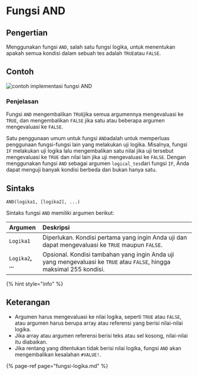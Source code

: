 # Fungsi AND

## Pengertian

Menggunakan fungsi `AND`, salah satu fungsi logika, untuk menentukan apakah semua kondisi dalam sebuah tes adalah `TRUE`atau `FALSE`.

## Contoh

![contoh implementasi fungsi AND](https://github.com/adevaraz/managementToolsProject1/tree/b9c1ade41eb817dc5c8b0f06b389c1054704761e/.gitbook/assets/474f75ce-cc7d-4082-8b5e-429d2bd0337f.png)

### Penjelasan

Fungsi `AND` mengembalikan `TRUE`jika semua argumennya mengevaluasi ke `TRUE`, dan mengembalikan `FALSE` jika satu atau beberapa argumen mengevaluasi ke `FALSE`.

Satu penggunaan umum untuk fungsi `AND`adalah untuk memperluas penggunaan fungsi-fungsi lain yang melakukan uji logika. Misalnya, fungsi `IF` melakukan uji logika lalu mengembalikan satu nilai jika uji tersebut mengevaluasi ke `TRUE` dan nilai lain jika uji mengevaluasi ke `FALSE`. Dengan menggunakan fungsi `AND` sebagai argumen `logical_tes`dari fungsi `IF`, Anda dapat menguji banyak kondisi berbeda dan bukan hanya satu.

## **Sintaks**

```text
AND(logika1, [logika2], ...)
```

Sintaks fungsi `AND` memiliki argumen berikut:

| **Argumen** | **Deskripsi** |
| :--- | :--- |
| `Logika1` | Diperlukan. Kondisi pertama yang ingin Anda uji dan dapat mengevaluasi ke `TRUE` maupun `FALSE`. |
| `Logika2`**, ...** | Opsional. Kondisi tambahan yang ingin Anda uji yang mengevaluasi ke `TRUE` atau `FALSE`, hingga maksimal 255 kondisi. |

{% hint style="info" %}

## **Keterangan**

* Argumen harus mengevaluasi ke nilai logika, seperti `TRUE` atau `FALSE`, atau argumen harus berupa array atau referensi yang berisi nilai-nilai logika.
* Jika array atau argumen referensi berisi teks atau sel kosong, nilai-nilai itu diabaikan.
* Jika rentang yang ditentukan tidak berisi nilai logika, fungsi `AND` akan mengembalikan kesalahan `#VALUE!`.

{% page-ref page="fungsi-logika.md" %}

